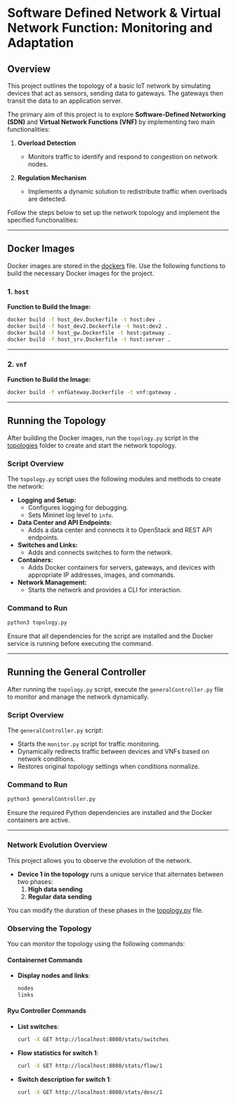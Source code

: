 # Software Defined Network & Virtual Network Function: Monitoring and Adaptation

## Overview  
This project outlines the topology of a basic IoT network by simulating devices that act as sensors, sending data to gateways. The gateways then transit the data to an application server.  

The primary aim of this project is to explore **Software-Defined Networking (SDN)** and **Virtual Network Functions (VNF)** by implementing two main functionalities:  

1. **Overload Detection**  
   - Monitors traffic to identify and respond to congestion on network nodes.  

2. **Regulation Mechanism**  
   - Implements a dynamic solution to redistribute traffic when overloads are detected.  

Follow the steps below to set up the network topology and implement the specified functionalities:  

---

## Docker Images
Docker images are stored in the [dockers](https://github.com/MICHEL-Hugo/SDCI-REOC_Projet/tree/main/dockers) file.
Use the following functions to build the necessary Docker images for the project.

### 1. `host`

**Function to Build the Image:**
```bash
docker build -f host_dev.Dockerfile -t host:dev .
docker build -f host_dev2.Dockerfile -t host:dev2 .
docker build -f host_gw.Dockerfile -t host:gateway .
docker build -f host_srv.Dockerfile -t host:server .
```

---

### 2. `vnf`

**Function to Build the Image:**
```bash
docker build -f vnfGateway.Dockerfile -t vnf:gateway .
```

---

## Running the Topology
After building the Docker images, run the `topology.py` script in the [topologies](https://github.com/MICHEL-Hugo/SDCI-REOC_Projet/tree/main/topologies) folder to create and start the network topology.

### Script Overview
The `topology.py` script uses the following modules and methods to create the network:

- **Logging and Setup:**
  - Configures logging for debugging.
  - Sets Mininet log level to `info`.
- **Data Center and API Endpoints:**
  - Adds a data center and connects it to OpenStack and REST API endpoints.
- **Switches and Links:**
  - Adds and connects switches to form the network.
- **Containers:**
  - Adds Docker containers for servers, gateways, and devices with appropriate IP addresses, images, and commands.
- **Network Management:**
  - Starts the network and provides a CLI for interaction.

### Command to Run
```bash
python3 topology.py
```

Ensure that all dependencies for the script are installed and the Docker service is running before executing the command.

---

## Running the General Controller
After running the `topology.py` script, execute the `generalController.py` file to monitor and manage the network dynamically.

### Script Overview
The `generalController.py` script:
- Starts the `monitor.py` script for traffic monitoring.
- Dynamically redirects traffic between devices and VNFs based on network conditions.
- Restores original topology settings when conditions normalize.

### Command to Run
```bash
python3 generalController.py
```

Ensure the required Python dependencies are installed and the Docker containers are active.

---
### Network Evolution Overview  
This project allows you to observe the evolution of the network.  

- **Device 1 in the topology** runs a unique service that alternates between two phases:  
  1. **High data sending**  
  2. **Regular data sending**  

You can modify the duration of these phases in the [topology.py](https://github.com/MICHEL-Hugo/SDCI-REOC_Projet/blob/main/topologies/topology.py) file.  

### Observing the Topology  
You can monitor the topology using the following commands:  

#### Containernet Commands  
- **Display nodes and links**:  
  ```bash
  nodes
  links
  ```  

#### Ryu Controller Commands  
- **List switches**:  
  ```bash
  curl -X GET http://localhost:8080/stats/switches
  ```  
- **Flow statistics for switch 1**:  
  ```bash
  curl -X GET http://localhost:8080/stats/flow/1
  ```  
- **Switch description for switch 1**:  
  ```bash
  curl -X GET http://localhost:8080/stats/desc/1
  ```  

